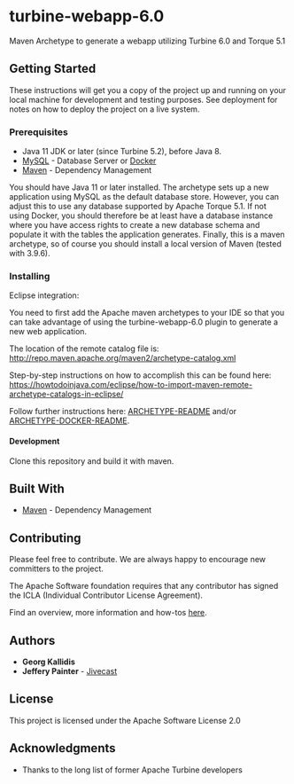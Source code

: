 # turbine-webapp-6.0

Maven Archetype to generate a webapp utilizing Turbine 6.0 and Torque 5.1

## Getting Started

These instructions will get you a copy of the project up and running on your local machine for development and testing purposes. See deployment for notes on how to deploy the project on a live system.

### Prerequisites

* Java 11 JDK or later (since Turbine 5.2), before Java 8.
* [MySQL](https://www.mysql.com/) - Database Server or [Docker](https://docs.docker.com/get-docker/)
* [Maven](https://maven.apache.org/) - Dependency Management

You should have Java 11 or later installed.  The archetype sets up a new application using MySQL as the default database store.  However, you can adjust this to use any database supported by Apache Torque 5.1. If not using Docker, you should therefore be at least have a database instance where you have access rights to create a new database schema and populate it with the tables the application generates.  Finally, this is a maven archetype, so of course you should install a local version of Maven (tested with 3.9.6). 


### Installing

Eclipse integration:

You need to first add the Apache maven archetypes to your IDE so that you can take advantage of using the turbine-webapp-6.0 plugin to generate a new web application.

The location of the remote catalog file is: http://repo.maven.apache.org/maven2/archetype-catalog.xml 

Step-by-step instructions on how to accomplish this can be found here: https://howtodoinjava.com/eclipse/how-to-import-maven-remote-archetype-catalogs-in-eclipse/

Follow further instructions here: [ARCHETYPE-README](src/main/resources/archetype-resources/docs/README.md) and/or  [ARCHETYPE-DOCKER-README](src/main/resources/archetype-resources/docs/DOCKER-README.md).


#### Development

Clone this repository and build it with maven. 


## Built With

* [Maven](https://maven.apache.org/) - Dependency Management

## Contributing

Please feel free to contribute. We are always happy to encourage new committers to the project. 

The Apache Software foundation requires that any contributor has signed the ICLA (Individual Contributor License Agreement).

Find an overview, more information and how-tos [here](http://www.apache.org/licenses/contributor-agreements.html#clas).

## Authors

* **Georg Kallidis** 
* **Jeffery Painter** -  [Jivecast](https://jivecast.com)

## License

This project is licensed under the Apache Software License 2.0

## Acknowledgments

* Thanks to the long list of former Apache Turbine developers
